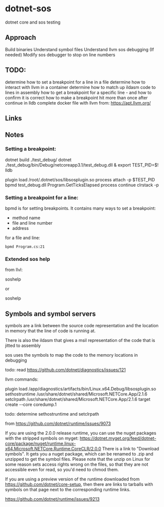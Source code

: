 # dotnet-sos
dotnet core and sos testing

## Approach

Build binaries
Understand symbol files
Understand llvm sos debugging
(If needed) Modify sos debugger to stop on line numbers


## TODO:

determine how to set a breakpoint for a line in a file
determine how to interact with llvm in a container
determine how to match up ildasm code to lines in assembly
how to get a breakpoint for a specific line - and how to confirm it is correct
how to make a breakpoint hit more than once after continue in lldb
complete docker file with llvm from: https://apt.llvm.org/

## Links

## Notes

### Setting a breakpoint:

dotnet build ./test_debug/
dotnet ./test_debug/bin/Debug/netcoreapp3.1/test_debug.dll &
export TEST_PID=$!
lldb

plugin load /root/.dotnet/sos/libsosplugin.so
process attach -p $TEST_PID
bpmd test_debug.dll Program.GetTicksElapsed
process continue
clrstack -p


###  Setting a breakpoint for a line:

bpmd is for setting breakpoints. It contains many ways to set a breakpoint:
- method name
- file and line number
- address

for a file and line:

```
bpmd Program.cs:21
```


### Extended sos help

from llvl:

soshelp

or

soshelp <commamd>


## Symbols and symbol servers

symbols are a link between the source code representation and the location in memory that the line of code is running at.

There is also the ildasm that gives a msil representation of the code that is jitted to assembly

sos uses the symbols to map the code to the memory locations in debugging

todo: read https://github.com/dotnet/diagnostics/issues/121

llvm commands:

plugin load /app/diagnostics/artifacts/bin/Linux.x64.Debug/libsosplugin.so
sethostruntime /usr/share/dotnet/shared/Microsoft.NETCore.App/2.1.6
setclrpath /usr/share/dotnet/shared/Microsoft.NETCore.App/2.1.6
target create --core coredump.1

todo: determine sethostruntime and setclrpath

from https://github.com/dotnet/runtime/issues/9073

If you are using the 2.0.0 release runtime, you can use the nuget packages with the stripped symbols on myget:
https://dotnet.myget.org/feed/dotnet-core/package/nuget/runtime.linux-x64.Microsoft.NETCore.Runtime.CoreCLR/2.0.0
There is a link to "Download symbols". It gets you a nuget package, which can be renamed to .zip and unzipped to get the symbol files. Please note that the unzip on Linux for some reason sets access rights wrong on the files, so that they are not accessible even for read, so you'd need to chmod them.

If you are using a preview version of the runtime downloaded from https://github.com/dotnet/core-setup, then there are links to tarballs with symbols on that page next to the corresponding runtime links.


https://github.com/dotnet/runtime/issues/9213
